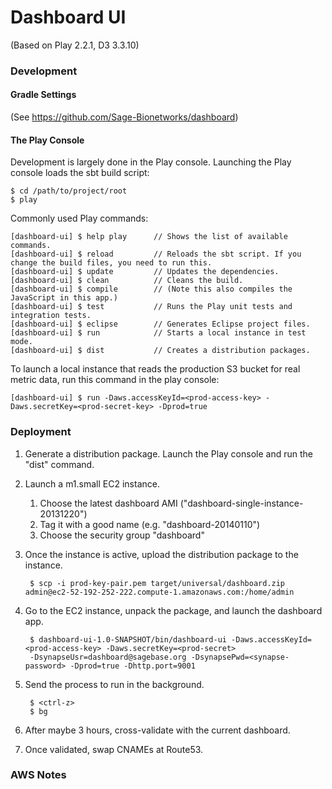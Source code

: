 Dashboard UI
=====================================

(Based on Play 2.2.1, D3 3.3.10)

### Development

#### Gradle Settings

(See https://github.com/Sage-Bionetworks/dashboard)

#### The Play Console

Development is largely done in the Play console.  Launching the Play console loads the sbt build script:

    $ cd /path/to/project/root
    $ play

Commonly used Play commands:

    [dashboard-ui] $ help play      // Shows the list of available commands.
    [dashboard-ui] $ reload         // Reloads the sbt script. If you change the build files, you need to run this.
    [dashboard-ui] $ update         // Updates the dependencies.
    [dashboard-ui] $ clean          // Cleans the build.
    [dashboard-ui] $ compile        // (Note this also compiles the JavaScript in this app.)
    [dashboard-ui] $ test           // Runs the Play unit tests and integration tests.
    [dashboard-ui] $ eclipse        // Generates Eclipse project files.
    [dashboard-ui] $ run            // Starts a local instance in test mode.
    [dashboard-ui] $ dist           // Creates a distribution packages.

To launch a local instance that reads the production S3 bucket for real metric data, run this command in the play console:

    [dashboard-ui] $ run -Daws.accessKeyId=<prod-access-key> -Daws.secretKey=<prod-secret-key> -Dprod=true

### Deployment

1. Generate a distribution package. Launch the Play console and run the "dist" command.
2. Launch a m1.small EC2 instance.
    1. Choose the latest dashboard AMI ("dashboard-single-instance-20131220")
    2. Tag it with a good name (e.g. "dashboard-20140110")
    3. Choose the security group "dashboard"
3. Once the instance is active, upload the distribution package to the instance.

        $ scp -i prod-key-pair.pem target/universal/dashboard.zip admin@ec2-52-192-252-222.compute-1.amazonaws.com:/home/admin

4. Go to the EC2 instance, unpack the package, and launch the dashboard app.

        $ dashboard-ui-1.0-SNAPSHOT/bin/dashboard-ui -Daws.accessKeyId=<prod-access-key> -Daws.secretKey=<prod-secret>
        -DsynapseUsr=dashboard@sagebase.org -DsynapsePwd=<synapse-password> -Dprod=true -Dhttp.port=9001

5. Send the process to run in the background.

        $ <ctrl-z>
        $ bg

6. After maybe 3 hours, cross-validate with the current dashboard.
7. Once validated, swap CNAMEs at Route53.

### AWS Notes

<script src="https://gist.github.com/eric-wu/8483112.js"></script>

